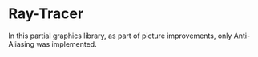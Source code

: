 # Ray-Tracer

In this partial graphics library, as part of picture improvements, only Anti-Aliasing was implemented.
